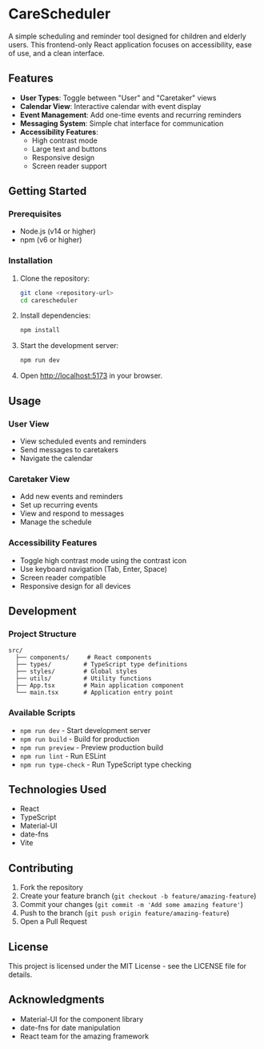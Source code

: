 # CareScheduler

A simple scheduling and reminder tool designed for children and elderly users. This frontend-only React application focuses on accessibility, ease of use, and a clean interface.

## Features

- **User Types**: Toggle between "User" and "Caretaker" views
- **Calendar View**: Interactive calendar with event display
- **Event Management**: Add one-time events and recurring reminders
- **Messaging System**: Simple chat interface for communication
- **Accessibility Features**:
  - High contrast mode
  - Large text and buttons
  - Responsive design
  - Screen reader support

## Getting Started

### Prerequisites

- Node.js (v14 or higher)
- npm (v6 or higher)

### Installation

1. Clone the repository:
   ```bash
   git clone <repository-url>
   cd carescheduler
   ```

2. Install dependencies:
   ```bash
   npm install
   ```

3. Start the development server:
   ```bash
   npm run dev
   ```

4. Open [http://localhost:5173](http://localhost:5173) in your browser.

## Usage

### User View
- View scheduled events and reminders
- Send messages to caretakers
- Navigate the calendar

### Caretaker View
- Add new events and reminders
- Set up recurring events
- View and respond to messages
- Manage the schedule

### Accessibility Features
- Toggle high contrast mode using the contrast icon
- Use keyboard navigation (Tab, Enter, Space)
- Screen reader compatible
- Responsive design for all devices

## Development

### Project Structure
```
src/
  ├── components/     # React components
  ├── types/         # TypeScript type definitions
  ├── styles/        # Global styles
  ├── utils/         # Utility functions
  ├── App.tsx        # Main application component
  └── main.tsx       # Application entry point
```

### Available Scripts

- `npm run dev` - Start development server
- `npm run build` - Build for production
- `npm run preview` - Preview production build
- `npm run lint` - Run ESLint
- `npm run type-check` - Run TypeScript type checking

## Technologies Used

- React
- TypeScript
- Material-UI
- date-fns
- Vite

## Contributing

1. Fork the repository
2. Create your feature branch (`git checkout -b feature/amazing-feature`)
3. Commit your changes (`git commit -m 'Add some amazing feature'`)
4. Push to the branch (`git push origin feature/amazing-feature`)
5. Open a Pull Request

## License

This project is licensed under the MIT License - see the LICENSE file for details.

## Acknowledgments

- Material-UI for the component library
- date-fns for date manipulation
- React team for the amazing framework
